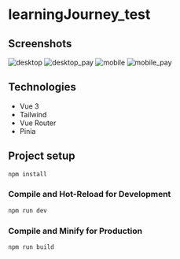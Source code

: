 # learningJourney_test

## Screenshots
![desktop](https://user-images.githubusercontent.com/79973252/214038530-857905a6-cc86-4669-9283-c5892aba97ed.png)
![desktop_pay](https://user-images.githubusercontent.com/79973252/214038533-056ad5cf-aa7c-41d1-a587-0b0f0e183ab5.png)
![mobile](https://user-images.githubusercontent.com/79973252/214038538-faf654e4-acda-4f9b-a744-a2ee2d39d60d.png)
![mobile_pay](https://user-images.githubusercontent.com/79973252/214038526-768baa4e-fd28-498d-8d8c-a62f5e1f34e9.png)
## Technologies

- Vue 3
- Tailwind
- Vue Router
- Pinia

## Project setup

```sh
npm install
```

### Compile and Hot-Reload for Development

```sh
npm run dev
```

### Compile and Minify for Production

```sh
npm run build
```
